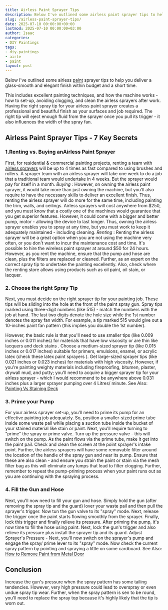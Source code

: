 ```yaml
---
title: Airless Paint Sprayer Tips
description: Below I've outlined some airless paint sprayer tips to help you deliver a glass-smooth and elegant finish within budget and a short time. This includes...
slug: /airless-paint-sprayer-tips/
date: 2025-07-10 00:00:00+00:00
lastmod: 2025-07-10 00:00:00+03:00
author: Isaac
categories:
- DIY Paintings
tags:
- diy-paintings
- airle
- paint
layout: post
---
```

Below I've outlined some airless [paint](https://pestpolicy.com/airless-paint-sprayer-cleaning-solution/) sprayer tips to help you deliver a glass-smooth and elegant finish within budget and a short time.

This includes excellent painting techniques, and how the machine works - how to set-up, avoiding clogging, and clean the airless sprayers after work.
Having the right spray tip for your
airless paint sprayer
creates a professional and beautiful finish as your surfaces and job required. The right tip will eject enough fluid from the sprayer once you pull its trigger - it also influences the width of the spray fan.
## Airless Paint Sprayer Tips - 7 Key Secrets
### 1.**Renting vs. Buying ****an****Airless Paint Sprayer**
First, for residential & commercial painting projects, renting a team with
[airless sprayers](https://www.williamson.edu/education/trade-programs/paint-and-coatings/)
will be up to 4 times as fast compared to using brushes and rollers. A sprayer team with an airless sprayer will take one week to do a job that a traditional team would undertake in 4 weeks. But the sprayer would pay for itself in a month.
*Buying*
: However, on owning the airless paint sprayer, it would take more than just owning the machine, but you'll also require to have the necessary skills to deliver an excellent finish. Thus, renting the airless sprayer will do more for the same time, including painting the trim, walls, and ceilings.
Airless sprayers will cost anywhere from $250, and you must know that a costly one of the machines would guarantee that you get superior features. However, it could come with a bigger and better pump, motor - allowing the device to last longer. Thus, owning the airless sprayer enables you to spray at any time, but you must work to keep it adequately maintained - including cleaning.
*Renting*
: Renting the airless sprayer will be a great option when you are not using the machine very often, or you don't want to incur the maintenance cost and time. It's possible to hire the wireless paint sprayer at around $50 for 24 hours.
However, as you rent the machine, ensure that the pump and hose are clean, plus the filters are replaced or cleaned. Further, as an expert on the correct spray tip to undertake the painting excellently. Also, check where the renting store allows using products such as oil paint, oil stain, or lacquer.
### 2. Choose the right Spray Tip
Next, you must decide on the right sprayer tip for your painting job. These tips will be sliding into the hole at the front of the paint spray gun. Spray tips marked using three-digit numbers (like 515) - match the numbers with the job at hand.
The last two digits denote the hole size while the 1st number denotes the spray fan width. For example, a tip marked 515 would give out a 10-inches paint fan pattern (this implies you double the 1st number).

However, the basic rule is that you'll need to use smaller tips (like 0.009 inches or 0.011 inches) for materials that have low viscosity or are thin like lacquers and
deck stains
.
Choose a medium-sized sprayer tip (like 0.015 inches or 0.017 inches) suitable for primers, emulsions, enamel, or acrylic latex (check these
latex paint sprayers
). Get large-sized sprayer tips (like 0.021 inches or 0.023 inches) for materials with high viscosity.
However, if you're painting weighty materials including fireproofing, bitumen, plaster, drywall mud, and putty; you'll need to acquire a bigger sprayer tip for your airless sprayer - which I would recommend to be anywhere above 0.031 inches plus a larger sprayer pumping over 4 Litres/ minute.
See Also:
[Painting Vs Staining Deck](https://pestpolicy.com/painting-vs-staining-deck/)
### 3. Prime your Pump
For your airless sprayer set-up, you'll need to prime its pump for an effective painting job adequately. So, position a smaller-sized prime tube inside some waste pail while placing a suction tube inside the bucket of your stained material like stain or paint.
Next, you'll require turning to "prime" the spray or prime valve. Turn up the pressure valve - this will switch on the pump. As the paint flows via the prime tube, make it get into the paint pail. Check and clean the screen at the point sprayer's intake point.
Further, the airless sprayers will have some removable filter around the location of the handle of the spray gun and near its pump. Ensure that these are also clean - and ensure you strain the paint or stain via the mesh filter bag as this will eliminate any lumps that lead to filter clogging.
Further, remember to repeat the pump-priming process when your paint runs out as you are continuing with the spraying process.
### 4. Fill the Gun and Hose
Next, you'll now need to fill your gun and hose. Simply hold the gun (after removing the spray tip and the guard) lover your waste pail and then pull the sprayer's trigger.
Now tun the gun valve to its "spray" mode. Next, release the trigger once the paint starts flowing smoothly from the sprayer. Finally, lock this trigger and finally relieve its pressure.
After priming the pump, it's now time to fill the hose using paint. Next, lock the gun's trigger and also relieve its pressure plus install the sprayer tip and its guard.
Adjust Sprayer's Pressure - Next, you'll now switch on the sprayer's pump and engage the
spray/ prime lever to its "spray" mode. Now check the current spray pattern by pointing and spraying a little on some cardboard.
See Also:
[How to Remove Paint from Metal Door](https://pestpolicy.com/how-to-remove-paint-from-metal-door/)
## Conclusion
Increase the gun's pressure when the spray pattern has some tailing tendencies. However, very high pressure could lead to overspray or even undue spray tip wear.
Further, when the spray pattern is sen to be round, you'll need to replace the spray top because it's highly likely that the tip is worn out.
